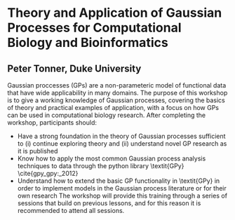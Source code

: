 # Theory and Application of Gaussian Processes for Computational Biology and Bioinformatics
## Peter Tonner, Duke University

Gaussian proccesses (GPs) are a non-parameteric model of functional data that have wide applicability in many domains. 
The purpose of this workshop is to give a working knowledge of Gaussian processes, covering the basics of theory and practical examples of application, with a focus on how GPs can be used in computational biology research. After completing the workshop, participants should:
* Have a strong foundation in the theory of Gaussian processes sufficient to (i) continue exploring theory and (ii) understand novel GP research as it is published
* Know how to apply the most common Gaussian process analysis techniques to data through the python library \textit{GPy} \cite{gpy_gpy:_2012}
* Understand how to extend the basic GP functionality in \textit{GPy} in order to implement models in the Gaussian process literature or for their own research 
The workshop will provide this training through a series of sessions that build on previous lessons, and for this reason it is recommended to attend all sessions.
